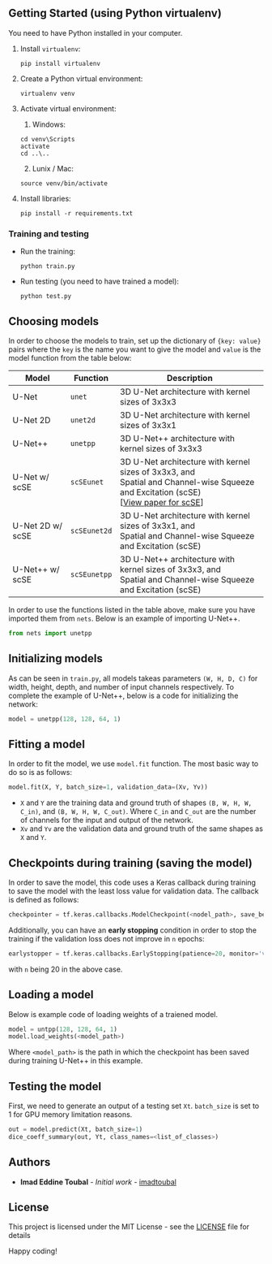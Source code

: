 ## Getting Started (using Python virtualenv)

You need to have Python installed in your computer.

1. Install `virtualenv`: 
    ```
    pip install virtualenv
    ```
2. Create a Python virtual environment:
    ```
    virtualenv venv
    ```
3. Activate virtual environment:
    1. Windows:
    ```
    cd venv\Scripts
    activate
    cd ..\..
    ```
    2. Lunix / Mac:
    ```
    source venv/bin/activate
    ```
4. Install libraries:
   
   ```
   pip install -r requirements.txt
   ```

### Training and testing

* Run the training:
    ```
    python train.py
    ```
* Run testing (you need to have trained a model):
    ```
    python test.py
    ```

## Choosing models 

In order to choose the models to train, set up the dictionary of `{key: value}` pairs where the `key` is the name you want to give the model and `value` is the model function from the table below:

| Model | Function | Description |
|-------|----------|------------|
|U-Net|`unet`| 3D U-Net architecture with kernel sizes of 3x3x3 |
|U-Net 2D|`unet2d`| 3D U-Net architecture with kernel sizes of 3x3x1 |
|U-Net++|`unetpp`| 3D U-Net++ architecture with kernel sizes of 3x3x3 |
|U-Net w/ scSE|`scSEunet`| 3D U-Net architecture with kernel sizes of 3x3x3, and <br>Spatial and Channel-wise Squeeze and Excitation (scSE)<br>[[View paper for scSE](https://arxiv.org/abs/1709.01507)]|
|U-Net 2D w/ scSE|`scSEunet2d`|3D U-Net architecture with kernel sizes of 3x3x1, and <br>Spatial and Channel-wise Squeeze and Excitation (scSE)|
|U-Net++ w/ scSE|`scSEunetpp`|3D U-Net++ architecture with kernel sizes of 3x3x3, and <br>Spatial and Channel-wise Squeeze and Excitation (scSE)|

In order to use the functions listed in the table above, make sure you have imported them from `nets`. Below is an example of importing U-Net++.

```Python
from nets import unetpp
```

## Initializing models

As can be seen in `train.py`, all models takeas parameters `(W, H, D, C)` for width, height, depth, and number of input channels respectively. To complete the example of U-Net++, below is a code for initializing the network:

```Python
model = unetpp(128, 128, 64, 1)
```

## Fitting a model
In order to fit the model, we use `model.fit` function. The most basic way to do so is as follows:

```Python
model.fit(X, Y, batch_size=1, validation_data=(Xv, Yv))
```
- `X` and `Y` are the training data and ground truth of shapes `(B, W, H, W, C_in)`, and `(B, W, H, W, C_out)`. Where `C_in` and `C_out` are the number of channels for the input and output of the network.
- `Xv` and `Yv` are the validation data and ground truth of the same shapes as `X` and `Y`.

## Checkpoints during training (saving the model)
In order to save the model, this code uses a Keras callback during training to save the model with the least loss value for validation data. The callback is defined as follows:
```Python
checkpointer = tf.keras.callbacks.ModelCheckpoint(<nodel_path>, save_best_only=True)
```
Additionally, you can have an **early stopping** condition in order to stop the training if the validation loss does not improve in `n` epochs:
```Python
earlystopper = tf.keras.callbacks.EarlyStopping(patience=20, monitor='val_loss')
```
with `n` being 20 in the above case.

## Loading a model
Below is example code of loading weights of a traiened model.
```Python
model = untpp(128, 128, 64, 1)
model.load_weights(<model_path>)
```
Where `<model_path>` is the path in which the checkpoint has been saved during training U-Net++ in this example.

## Testing the model
First, we need to generate an output of a testing set `Xt`. `batch_size` is set to 1 for GPU memory limitation reasons.

```Python
out = model.predict(Xt, batch_size=1)
dice_coeff_summary(out, Yt, class_names=<list_of_classes>)
```

## Authors

* **Imad Eddine Toubal** - *Initial work* - [imadtoubal](https://github.com/imadtoubal)


## License

This project is licensed under the MIT License - see the [LICENSE](LICENSE) file for details


 Happy coding!
